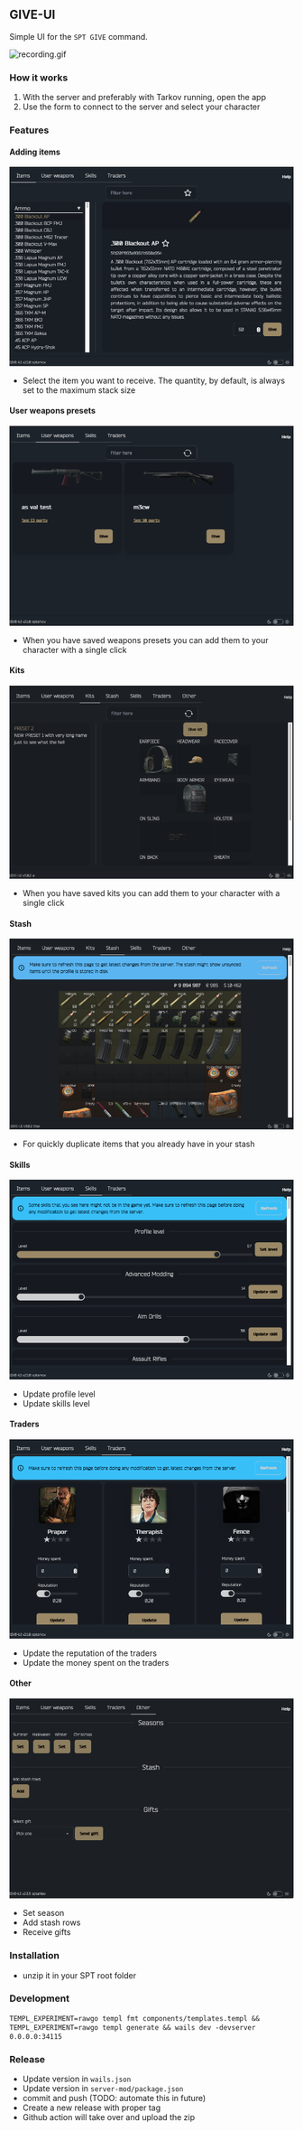 ## GIVE-UI

Simple UI for the `SPT GIVE` command.

![recording.gif](recording.gif)

### How it works

1. With the server and preferably with Tarkov running, open the app
2. Use the form to connect to the server and select your character

### Features

#### Adding items

![items.png](items.png)

- Select the item you want to receive. The quantity, by default, is always set to the maximum stack size

#### User weapons presets

![user-presets.png](user-presets.png)

- When you have saved weapons presets you can add them to your character with a single click

#### Kits

![kits.png](kits.png)

- When you have saved kits you can add them to your character with a single click

#### Stash

![stash.png](stash.png)

- For quickly duplicate items that you already have in your stash

#### Skills

![skills.png](skills.png)

- Update profile level
- Update skills level

#### Traders

![traders.png](traders.png)

- Update the reputation of the traders
- Update the money spent on the traders

#### Other

![other.png](other.png)

- Set season
- Add stash rows
- Receive gifts

### Installation
- unzip it in your SPT root folder

### Development

```shell
TEMPL_EXPERIMENT=rawgo templ fmt components/templates.templ && TEMPL_EXPERIMENT=rawgo templ generate && wails dev -devserver 0.0.0.0:34115
```

### Release

- Update version in `wails.json`
- Update version in `server-mod/package.json`
- commit and push (TODO: automate this in future)
- Create a new release with proper tag
- Github action will take over and upload the zip
